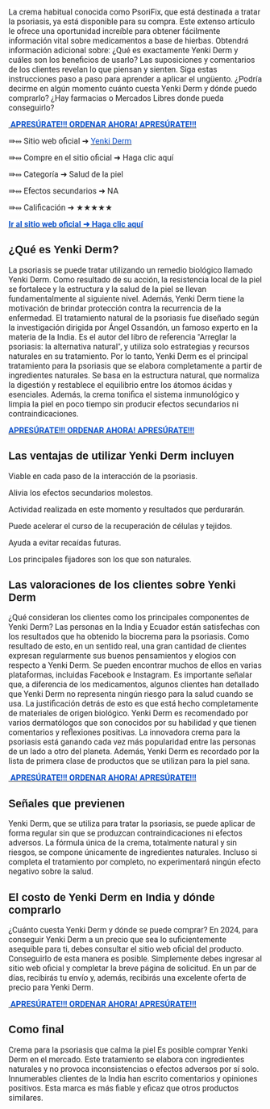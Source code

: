 <p><span style="color:#282829;background-color:#ffffff;font-size:12pt;font-family:Roboto,sans-serif;">La crema habitual conocida como PsoriFix, que est&aacute; destinada a tratar la psoriasis, ya est&aacute; disponible para su compra. Este extenso art&iacute;culo le ofrece una oportunidad incre&iacute;ble para obtener f&aacute;cilmente informaci&oacute;n vital sobre medicamentos a base de hierbas. Obtendr&aacute; informaci&oacute;n adicional sobre: &iquest;Qu&eacute; es exactamente Yenki Derm y cu&aacute;les son los beneficios de usarlo? Las suposiciones y comentarios de los clientes revelan lo que piensan y sienten. Siga estas instrucciones paso a paso para aprender a aplicar el ung&uuml;ento. &iquest;Podr&iacute;a decirme en alg&uacute;n momento cu&aacute;nto cuesta Yenki Derm y d&oacute;nde puedo comprarlo? &iquest;Hay farmacias o Mercados Libres donde pueda conseguirlo?</span></p>
<p><a href="https://www.trucoorganico.com/Buy-YenkiDerm"><strong><u><span style="color:#1155cc;background-color:#ffffff;font-size:12pt;font-family:Roboto,sans-serif;">&nbsp;APRES&Uacute;RATE!!! ORDENAR AHORA! APRES&Uacute;RATE!!!</span></u></strong></a></p>
<p><span style="color:#282829;background-color:#ffffff;font-size:12pt;font-family:Roboto,sans-serif;">⇛⥈ Sitio web oficial ➜&nbsp;</span><a href="https://www.trucoorganico.com/Buy-YenkiDerm"><u><span style="color:#1155cc;background-color:#ffffff;font-size:12pt;font-family:Roboto,sans-serif;">Yenki Derm</span></u></a></p>
<p><span style="color:#282829;background-color:#ffffff;font-size:12pt;font-family:Roboto,sans-serif;">⇛⥈ Compre en el sitio oficial ➜ Haga clic aqu&iacute;</span></p>
<p><span style="color:#282829;background-color:#ffffff;font-size:12pt;font-family:Roboto,sans-serif;">⇛⥈ Categor&iacute;a ➜ Salud de la piel</span></p>
<p><span style="color:#282829;background-color:#ffffff;font-size:12pt;font-family:Roboto,sans-serif;">⇛⥈ Efectos secundarios ➜ NA</span></p>
<p><span style="color:#282829;background-color:#ffffff;font-size:12pt;font-family:Roboto,sans-serif;">⇛⥈ Calificaci&oacute;n ➜ ★★★★★</span></p>
<p><a href="https://www.trucoorganico.com/Buy-YenkiDerm"><strong><u><span style="color:#1155cc;background-color:#ffffff;font-size:12pt;font-family:Roboto,sans-serif;">Ir al sitio web oficial ➜ Haga clic aqu&iacute;</span></u></strong></a></p>
<h2><strong><span style="font-size:16pt;font-family:Arial,sans-serif;">&iquest;Qu&eacute; es Yenki Derm?</span></strong></h2>
<p><span style="color:#282829;background-color:#ffffff;font-size:12pt;font-family:Roboto,sans-serif;">La psoriasis se puede tratar utilizando un remedio biol&oacute;gico llamado Yenki Derm. Como resultado de su acci&oacute;n, la resistencia local de la piel se fortalece y la estructura y la salud de la piel se llevan fundamentalmente al siguiente nivel. Adem&aacute;s, Yenki Derm tiene la motivaci&oacute;n de brindar protecci&oacute;n contra la recurrencia de la enfermedad. El tratamiento natural de la psoriasis fue dise&ntilde;ado seg&uacute;n la investigaci&oacute;n dirigida por &Aacute;ngel Ossand&oacute;n, un famoso experto en la materia de la India. Es el autor del libro de referencia &quot;Arreglar la psoriasis: la alternativa natural&quot;, y utiliza solo estrategias y recursos naturales en su tratamiento. Por lo tanto, Yenki Derm es el principal tratamiento para la psoriasis que se elabora completamente a partir de ingredientes naturales. Se basa en la estructura natural, que normaliza la digesti&oacute;n y restablece el equilibrio entre los &aacute;tomos &aacute;cidas y esenciales. Adem&aacute;s, la crema tonifica el sistema inmunol&oacute;gico y limpia la piel en poco tiempo sin producir efectos secundarios ni contraindicaciones.</span></p>
<p><a href="https://www.trucoorganico.com/Buy-YenkiDerm"><strong><u><span style="color:#1155cc;background-color:#ffffff;font-size:12pt;font-family:Roboto,sans-serif;">APRES&Uacute;RATE!!! ORDENAR AHORA! APRES&Uacute;RATE!!!</span></u></strong></a></p>
<h2><strong><span style="font-size:16pt;font-family:Arial,sans-serif;">Las ventajas de utilizar Yenki Derm incluyen</span></strong></h2>
<p><span style="color:#282829;background-color:#ffffff;font-size:12pt;font-family:Roboto,sans-serif;">Viable en cada paso de la interacci&oacute;n de la psoriasis.</span></p>
<p><span style="color:#282829;background-color:#ffffff;font-size:12pt;font-family:Roboto,sans-serif;">Alivia los efectos secundarios molestos.</span></p>
<p><span style="color:#282829;background-color:#ffffff;font-size:12pt;font-family:Roboto,sans-serif;">Actividad realizada en este momento y resultados que perdurar&aacute;n.</span></p>
<p><span style="color:#282829;background-color:#ffffff;font-size:12pt;font-family:Roboto,sans-serif;">Puede acelerar el curso de la recuperaci&oacute;n de c&eacute;lulas y tejidos.</span></p>
<p><span style="color:#282829;background-color:#ffffff;font-size:12pt;font-family:Roboto,sans-serif;">Ayuda a evitar reca&iacute;das futuras.</span></p>
<p><span style="color:#282829;background-color:#ffffff;font-size:12pt;font-family:Roboto,sans-serif;">Los principales fijadores son los que son naturales.&nbsp;</span></p>
<h2><strong><span style="font-size:16pt;font-family:Arial,sans-serif;">Las valoraciones de los clientes sobre Yenki Derm</span></strong></h2>
<p><span style="color:#282829;background-color:#ffffff;font-size:12pt;font-family:Roboto,sans-serif;">&iquest;Qu&eacute; consideran los clientes como los principales componentes de Yenki Derm? Las personas en la India y Ecuador est&aacute;n satisfechas con los resultados que ha obtenido la biocrema para la psoriasis. Como resultado de esto, en un sentido real, una gran cantidad de clientes expresan regularmente sus buenos pensamientos y elogios con respecto a Yenki Derm. Se pueden encontrar muchos de ellos en varias plataformas, incluidas Facebook e Instagram. Es importante se&ntilde;alar que, a diferencia de los medicamentos, algunos clientes han detallado que Yenki Derm no representa ning&uacute;n riesgo para la salud cuando se usa. La justificaci&oacute;n detr&aacute;s de esto es que est&aacute; hecho completamente de materiales de origen biol&oacute;gico. Yenki Derm es recomendado por varios dermat&oacute;logos que son conocidos por su habilidad y que tienen comentarios y reflexiones positivas. La innovadora crema para la psoriasis est&aacute; ganando cada vez m&aacute;s popularidad entre las personas de un lado a otro del planeta. Adem&aacute;s, Yenki Derm es recordado por la lista de primera clase de productos que se utilizan para la piel sana.</span></p>
<p><a href="https://www.trucoorganico.com/Buy-YenkiDerm"><strong><u><span style="color:#1155cc;background-color:#ffffff;font-size:12pt;font-family:Roboto,sans-serif;">&nbsp;APRES&Uacute;RATE!!! ORDENAR AHORA! APRES&Uacute;RATE!!!</span></u></strong></a></p>
<h2><strong><span style="font-size:16pt;font-family:Arial,sans-serif;">Se&ntilde;ales que previenen</span></strong></h2>
<p><span style="color:#282829;background-color:#ffffff;font-size:12pt;font-family:Roboto,sans-serif;">Yenki Derm, que se utiliza para tratar la psoriasis, se puede aplicar de forma regular sin que se produzcan contraindicaciones ni efectos adversos. La f&oacute;rmula &uacute;nica de la crema, totalmente natural y sin riesgos, se compone &uacute;nicamente de ingredientes naturales. Incluso si completa el tratamiento por completo, no experimentar&aacute; ning&uacute;n efecto negativo sobre la salud.&nbsp;</span></p>
<h2><strong><span style="font-size:16pt;font-family:Arial,sans-serif;">El costo de Yenki Derm en India y d&oacute;nde comprarlo</span></strong></h2>
<p><span style="color:#282829;background-color:#ffffff;font-size:12pt;font-family:Roboto,sans-serif;">&iquest;Cu&aacute;nto cuesta Yenki Derm y d&oacute;nde se puede comprar? En 2024, para conseguir Yenki Derm a un precio que sea lo suficientemente asequible para ti, debes consultar el sitio web oficial del producto. Conseguirlo de esta manera es posible. Simplemente debes ingresar al sitio web oficial y completar la breve p&aacute;gina de solicitud. En un par de d&iacute;as, recibir&aacute;s tu env&iacute;o y, adem&aacute;s, recibir&aacute;s una excelente oferta de precio para Yenki Derm.</span></p>
<p><a href="https://www.trucoorganico.com/Buy-YenkiDerm"><strong><u><span style="color:#1155cc;background-color:#ffffff;font-size:12pt;font-family:Roboto,sans-serif;">&nbsp;APRES&Uacute;RATE!!! ORDENAR AHORA! APRES&Uacute;RATE!!!</span></u></strong></a></p>
<h2><strong><span style="font-size:16pt;font-family:Arial,sans-serif;">Como final</span></strong></h2>
<p><span style="color:#282829;background-color:#ffffff;font-size:12pt;font-family:Roboto,sans-serif;">Crema para la psoriasis que calma la piel Es posible comprar Yenki Derm en el mercado. Este tratamiento se elabora con ingredientes naturales y no provoca inconsistencias o efectos adversos por s&iacute; solo. Innumerables clientes de la India han escrito comentarios y opiniones positivos. Esta marca es m&aacute;s fiable y eficaz que otros productos similares.</span></p>
<p><br></p>
<p><br></p>
<p><br></p>
<p><br></p>

